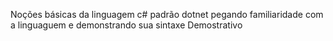 Noções básicas da linguagem c# padrão dotnet
pegando familiaridade com a linguaguem e demonstrando sua sintaxe 
Demostrativo 